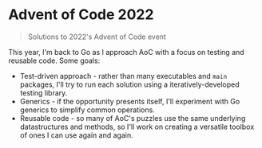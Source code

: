 # Advent of Code 2022
> Solutions to 2022's Advent of Code event

This year, I'm back to Go as I approach AoC with a focus on testing and reusable code.  Some goals:
* Test-driven approach - rather than many executables and `main` packages, I'll try to run each solution using a iteratively-developed testing library.
* Generics - if the opportunity presents itself, I'll experiment with Go generics to simplify common operations.
* Reusable code - so many of AoC's puzzles use the same underlying datastructures and methods, so I'll work on creating a versatile toolbox of ones I can use again and again.
